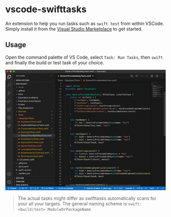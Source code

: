 # vscode-swifttasks

An extension to help you run tasks such as `swift test` from within VSCode. Simply install it from the [Visual Studio Marketplace](https://marketplace.visualstudio.com/items?itemName=aussiegeek.swifttasks) to get started.

## Usage

Open the command palette of VS Code, select `Task: Run Tasks`, then `swift` and finally the build or test task of your choice.

![vscode-swifttasks-preview](./assets/readme-preview.gif)

> The actual tasks might differ as swifttasks automatically scans for your all your targets.
> The general naming scheme is `swift: <build|test> ModuleOrPackageName`
